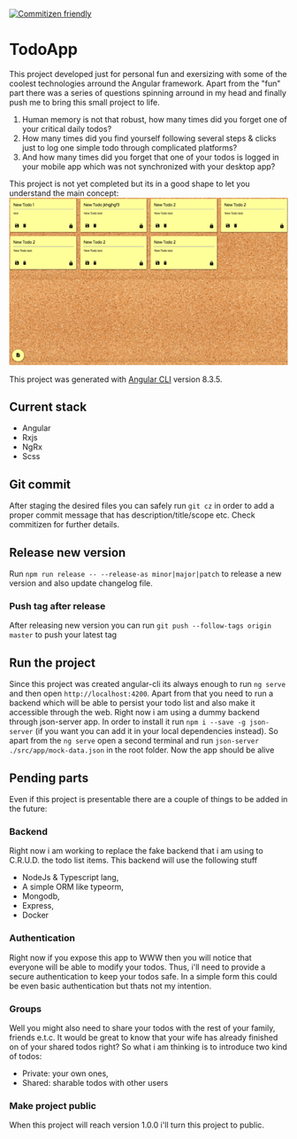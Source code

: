 [![Commitizen friendly](https://img.shields.io/badge/commitizen-friendly-brightgreen.svg)](http://commitizen.github.io/cz-cli/)

# TodoApp
This project developed just for personal fun and exersizing with some of the coolest technologies arround the Angular framework. Apart from the "fun" part there was a series of questions spinning arround in my head and finally push me to bring this small project to life.

1. Human memory is not that robust, how many times did you forget one of your critical daily todos? 
2. How many times did you find yourself following several steps & clicks just to log one simple todo through complicated platforms?
3. And how many times did you forget that one of your todos is logged in your mobile app which was not synchronized with your desktop app?

This project is not yet completed but its in a good shape to let you understand the main concept: 
![Demo image](https://github.com/teonapster/todo-app/blob/master/client/readme-snip.png)

This project was generated with [Angular CLI](https://github.com/angular/angular-cli) version 8.3.5.

## Current stack
* Angular
* Rxjs
* NgRx
* Scss

## Git commit

After staging the desired files you can safely run `git cz` in order to add a proper commit message that has description/title/scope etc. Check commitizen for further details.

## Release new version

Run `npm run release -- --release-as minor|major|patch` to release a new version and also update changelog file.

### Push tag after release

After releasing new version you can run `git push --follow-tags origin master` to push your latest tag 

## Run the project
Since this project was created angular-cli its always enough to run `ng serve` and then open `http://localhost:4200`. Apart from that you need to run a backend which will be able to persist your todo list and also make it accessible through the web. Right now i am using a dummy backend through json-server app. In order to install it run `npm i --save -g json-server` (if you want you can add it in your local dependencies instead). So apart from the `ng serve` open a second terminal and run `json-server ./src/app/mock-data.json` in the root folder. Now the app should be alive

## Pending parts
Even if this project is presentable there are a couple of things to be added in the future:

### Backend
Right now i am working to replace the fake backend that i am using to C.R.U.D. the todo list items. This backend will use the following stuff
* NodeJs & Typescript lang,
* A simple ORM like typeorm,
* Mongodb,
* Express,
* Docker

### Authentication
Right now if you expose this app to WWW then you will notice that everyone will be able to modify your todos. Thus, i'll need to provide a secure authentication to keep your todos safe. In a simple form this could be even basic authentication but thats not my intention.

### Groups
Well you might also need to share your todos with the rest of your family, friends e.t.c. It would be great to know that your wife has already finished on of your shared todos right? So what i am thinking is to introduce two kind of todos:
* Private: your own ones,
* Shared: sharable todos with other users

### Make project public
When this project will reach version 1.0.0 i'll turn this project to public.
